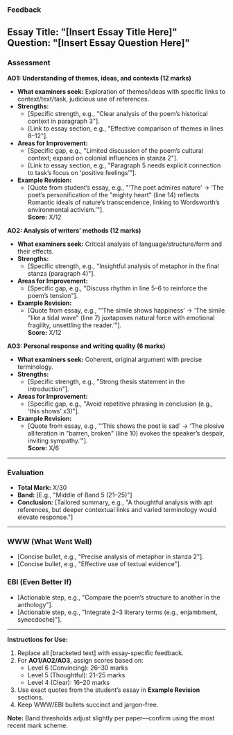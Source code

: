 

### Feedback  
**Essay Title:** "[Insert Essay Title Here]"  
**Question:** "[Insert Essay Question Here]"  
---

### Assessment  
**AO1: Understanding of themes, ideas, and contexts (12 marks)**  
- **What examiners seek:** Exploration of themes/ideas with specific links to context/text/task, judicious use of references.  
- **Strengths:**  
  - [Specific strength, e.g., "Clear analysis of the poem’s historical context in paragraph 3"].  
  - [Link to essay section, e.g., "Effective comparison of themes in lines 8–12"].  
- **Areas for Improvement:**  
  - [Specific gap, e.g., "Limited discussion of the poem’s cultural context; expand on colonial influences in stanza 2"].  
  - [Link to essay section, e.g., "Paragraph 5 needs explicit connection to task’s focus on ‘positive feelings’"].  
- **Example Revision:**  
  - [Quote from student’s essay, e.g., "‘The poet admires nature’ → ‘The poet’s personification of the "mighty heart" (line 14) reflects Romantic ideals of nature’s transcendence, linking to Wordsworth’s environmental activism.’"].  
**Score:** X/12  

**AO2: Analysis of writers’ methods (12 marks)**  
- **What examiners seek:** Critical analysis of language/structure/form and their effects.  
- **Strengths:**  
  - [Specific strength, e.g., "Insightful analysis of metaphor in the final stanza (paragraph 4)"].  
- **Areas for Improvement:**  
  - [Specific gap, e.g., "Discuss rhythm in line 5–6 to reinforce the poem’s tension"].  
- **Example Revision:**  
  - [Quote from essay, e.g., "‘The simile shows happiness’ → ‘The simile "like a tidal wave" (line 7) juxtaposes natural force with emotional fragility, unsettling the reader.’"].  
**Score:** X/12  

**AO3: Personal response and writing quality (6 marks)**  
- **What examiners seek:** Coherent, original argument with precise terminology.  
- **Strengths:**  
  - [Specific strength, e.g., "Strong thesis statement in the introduction"].  
- **Areas for Improvement:**  
  - [Specific gap, e.g., "Avoid repetitive phrasing in conclusion (e.g., ‘this shows’ x3)"].  
- **Example Revision:**  
  - [Quote from essay, e.g., "‘This shows the poet is sad’ → ‘The plosive alliteration in "barren, broken" (line 10) evokes the speaker’s despair, inviting sympathy.’"].  
**Score:** X/6  

---

### Evaluation  
- **Total Mark:** X/30  
- **Band:** [E.g., "Middle of Band 5 (21–25)"]  
- **Conclusion:** [Tailored summary, e.g., "A thoughtful analysis with apt references, but deeper contextual links and varied terminology would elevate response."]  

---

### WWW (What Went Well)  
- [Concise bullet, e.g., "Precise analysis of metaphor in stanza 2"].  
- [Concise bullet, e.g., "Effective use of textual evidence"].  

### EBI (Even Better If)  
- [Actionable step, e.g., "Compare the poem’s structure to another in the anthology"].  
- [Actionable step, e.g., "Integrate 2–3 literary terms (e.g., enjambment, synecdoche)"].  

---

**Instructions for Use:**  
1. Replace all [bracketed text] with essay-specific feedback.  
2. For **AO1/AO2/AO3**, assign scores based on:  
   - Level 6 (Convincing): 26–30 marks  
   - Level 5 (Thoughtful): 21–25 marks  
   - Level 4 (Clear): 16–20 marks  
3. Use exact quotes from the student’s essay in **Example Revision** sections.  
4. Keep WWW/EBI bullets succinct and jargon-free.  

**Note:** Band thresholds adjust slightly per paper—confirm using the most recent mark scheme.